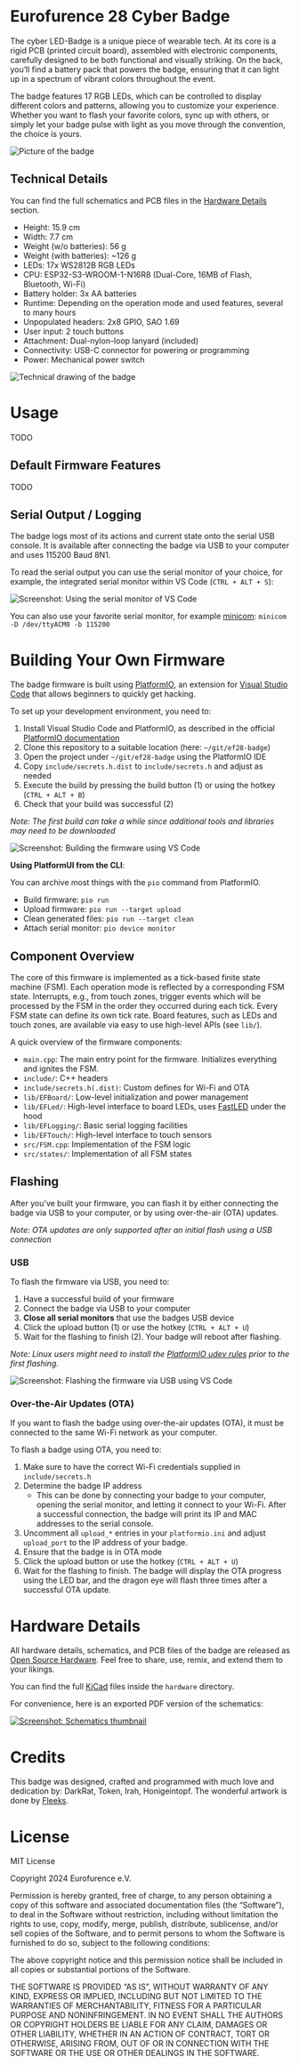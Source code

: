 # Eurofurence 28 Cyber Badge

The cyber LED-Badge is a unique piece of wearable tech. At its core is a rigid
PCB (printed circuit board), assembled with electronic components, carefully
designed to be both functional and visually striking. On the back, you’ll find
a battery pack that powers the badge, ensuring that it can light up in a
spectrum of vibrant colors throughout the event.

The badge features 17 RGB LEDs, which can be controlled to display different
colors and patterns, allowing you to customize your experience. Whether you
want to flash your favorite colors, sync up with others, or simply let your
badge pulse with light as you move through the convention, the choice is yours.

![Picture of the badge](docs/assets/badge-header.jpg)


## Technical Details

You can find the full schematics and PCB files in the
[Hardware Details](#hardware-details) section.

- Height: 15.9 cm
- Width: 7.7 cm
- Weight (w/o batteries): 56 g
- Weight (with batteries): ~126 g
- LEDs: 17x WS2812B RGB LEDs
- CPU: ESP32-S3-WROOM-1-N16R8 (Dual-Core, 16MB of Flash, Bluetooth, Wi-Fi)
- Battery holder: 3x AA batteries
- Runtime: Depending on the operation mode and used features, several to many hours
- Unpopulated headers: 2x8 GPIO, SAO 1.69
- User input: 2 touch buttons
- Attachment: Dual-nylon-loop lanyard (included)
- Connectivity: USB-C connector for powering or programming
- Power: Mechanical power switch

![Technical drawing of the badge](docs/assets/techspecs.png)


# Usage

TODO


## Default Firmware Features

TODO


## Serial Output / Logging

The badge logs most of its actions and current state onto the serial USB
console. It is available after connecting the badge via USB to your computer
and uses 115200 Baud 8N1.

To read the serial output you can use the serial monitor of your choice, for
example, the integrated serial monitor within VS Code (`CTRL + ALT + S`):

![Screenshot: Using the serial monitor of VS Code](docs/assets/vscode_serial_monitor.png)

You can also use your favorite serial monitor, for example [minicom](https://salsa.debian.org/minicom-team/minicom):
`minicom -D /dev/ttyACM0 -b 115200`


# Building Your Own Firmware

The badge firmware is built using [PlatformIO](https://platformio.org/), an
extension for [Visual Studio Code](https://code.visualstudio.com/) that allows
beginners to quickly get hacking.

To set up your development environment, you need to:

1. Install Visual Studio Code and PlatformIO, as described in the official
   [PlatformIO documentation](https://docs.platformio.org/en/latest/integration/ide/vscode.html#installation)
2. Clone this repository to a suitable location (here: `~/git/ef28-badge`)
3. Open the project under `~/git/ef28-badge` using the PlatformIO IDE
4. Copy `include/secrets.h.dist` to `include/secrets.h` and adjust as needed
5. Execute the build by pressing the build button (1) or using the hotkey (`CTRL + ALT + B`)
6. Check that your build was successful (2)

_Note: The first build can take a while since additional tools and libraries
may need to be downloaded_

![Screenshot: Building the firmware using VS Code](docs/assets/vscode_build.png)

**Using PlatformUI from the CLI**:

You can archive most things with the `pio` command from PlatformIO.

* Build firmware: `pio run`
* Upload firmware: `pio run --target upload`
* Clean generated files: `pio run --target clean`
* Attach serial monitor: `pio device monitor`


## Component Overview

The core of this firmware is implemented as a tick-based finite state machine
(FSM). Each operation mode is reflected by a corresponding FSM state.
Interrupts, e.g., from touch zones, trigger events which will be processed by
the FSM in the order they occurred during each tick. Every FSM state can define
its own tick rate. Board features, such as LEDs and touch zones, are available
via easy to use high-level APIs (see `lib/`).

A quick overview of the firmware components:

- `main.cpp`: The main entry point for the firmware. Initializes everything and
  ignites the FSM.
- `include/`: C++ headers
- `include/secrets.h(.dist)`: Custom defines for Wi-Fi and OTA
- `lib/EFBoard/`: Low-level initialization and power management
- `lib/EFLed/`: High-level interface to board LEDs, uses
  [FastLED](https://fastled.io/) under the hood
- `lib/EFLogging/`: Basic serial logging facilities
- `lib/EFTouch/`: High-level interface to touch sensors
- `src/FSM.cpp`: Implementation of the FSM logic
- `src/states/`: Implementation of all FSM states


## Flashing

After you've built your firmware, you can flash it by either connecting the
badge via USB to your computer, or by using over-the-air (OTA) updates.

_Note: OTA updates are only supported after an initial flash using a USB
connection_


### USB

To flash the firmware via USB, you need to:

1. Have a successful build of your firmware
2. Connect the badge via USB to your computer
3. **Close all serial monitors** that use the badges USB device
4. Click the upload button (1) or use the hotkey (`CTRL + ALT + U`)
5. Wait for the flashing to finish (2). Your badge will reboot after flashing.

_Note: Linux users might need to install the
[PlatformIO udev rules](https://docs.platformio.org/en/stable//core/installation/udev-rules.html)
prior to the first flashing._

![Screenshot: Flashing the firmware via USB using VS Code](docs/assets/vscode_upload_usb.png)


### Over-the-Air Updates (OTA)

If you want to flash the badge using over-the-air updates (OTA), it must be
connected to the same Wi-Fi network as your computer.

To flash a badge using OTA, you need to:

1. Make sure to have the correct Wi-Fi credentials supplied in `include/secrets.h`
2. Determine the badge IP address
    - This can be done by connecting your badge to your computer, opening the
      serial monitor, and letting it connect to your Wi-Fi. After a successful
      connection, the badge will print its IP and MAC addresses to the serial console.
3. Uncomment all `upload_*` entries in your `platformio.ini` and adjust
   `upload_port` to the IP address of your badge.
4. Ensure that the badge is in OTA mode
5. Click the upload button or use the hotkey (`CTRL + ALT + U`)
6. Wait for the flashing to finish. The badge will display the OTA progress
   using the LED bar, and the dragon eye will flash three times after a
   successful OTA update.


# Hardware Details

All hardware details, schematics, and PCB files of the badge are released as
[Open Source Hardware](https://www.oshwa.org/). Feel free to share, use, remix,
and extend them to your likings.

You can find the full [KiCad](https://www.kicad.org/) files inside the
`hardware` directory.

For convenience, here is an exported PDF version of the schematics:

[![Screenshot: Schematics thumbnail](docs/assets/efbadge-schematic_thumb.png)](hardware/efbadge-schematic.pdf)


# Credits

This badge was designed, crafted and programmed with much love and dedication
by: DarkRat, Token, Irah, Honigeintopf. The wonderful artwork is done by
[Fleeks](https://www.furaffinity.net/user/fleeks).


# License

MIT License

Copyright 2024 Eurofurence e.V.

Permission is hereby granted, free of charge, to any person obtaining a
copy of this software and associated documentation files (the “Software”),
to deal in the Software without restriction, including without limitation
the rights to use, copy, modify, merge, publish, distribute, sublicense,
and/or sell copies of the Software, and to permit persons to whom the
Software is furnished to do so, subject to the following conditions:

The above copyright notice and this permission notice shall be included in
all copies or substantial portions of the Software.

THE SOFTWARE IS PROVIDED “AS IS”, WITHOUT WARRANTY OF ANY KIND, EXPRESS OR
IMPLIED, INCLUDING BUT NOT LIMITED TO THE WARRANTIES OF MERCHANTABILITY,
FITNESS FOR A PARTICULAR PURPOSE AND NONINFRINGEMENT. IN NO EVENT SHALL THE
AUTHORS OR COPYRIGHT HOLDERS BE LIABLE FOR ANY CLAIM, DAMAGES OR OTHER
LIABILITY, WHETHER IN AN ACTION OF CONTRACT, TORT OR OTHERWISE, ARISING
FROM, OUT OF OR IN CONNECTION WITH THE SOFTWARE OR THE USE OR OTHER DEALINGS
IN THE SOFTWARE.
